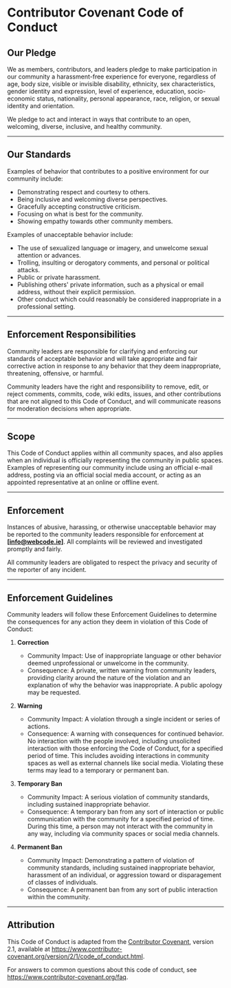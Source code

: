 # Contributor Covenant Code of Conduct

## Our Pledge

We as members, contributors, and leaders pledge to make participation in our community a harassment-free experience for everyone, regardless of age, body size, visible or invisible disability, ethnicity, sex characteristics, gender identity and expression, level of experience, education, socio-economic status, nationality, personal appearance, race, religion, or sexual identity and orientation.

We pledge to act and interact in ways that contribute to an open, welcoming, diverse, inclusive, and healthy community.

---

## Our Standards

Examples of behavior that contributes to a positive environment for our community include:

- Demonstrating respect and courtesy to others.
- Being inclusive and welcoming diverse perspectives.
- Gracefully accepting constructive criticism.
- Focusing on what is best for the community.
- Showing empathy towards other community members.

Examples of unacceptable behavior include:

- The use of sexualized language or imagery, and unwelcome sexual attention or advances.
- Trolling, insulting or derogatory comments, and personal or political attacks.
- Public or private harassment.
- Publishing others' private information, such as a physical or email address, without their explicit permission.
- Other conduct which could reasonably be considered inappropriate in a professional setting.

---

## Enforcement Responsibilities

Community leaders are responsible for clarifying and enforcing our standards of acceptable behavior and will take appropriate and fair corrective action in response to any behavior that they deem inappropriate, threatening, offensive, or harmful.

Community leaders have the right and responsibility to remove, edit, or reject comments, commits, code, wiki edits, issues, and other contributions that are not aligned to this Code of Conduct, and will communicate reasons for moderation decisions when appropriate.

---

## Scope

This Code of Conduct applies within all community spaces, and also applies when an individual is officially representing the community in public spaces. Examples of representing our community include using an official e-mail address, posting via an official social media account, or acting as an appointed representative at an online or offline event.

---

## Enforcement

Instances of abusive, harassing, or otherwise unacceptable behavior may be reported to the community leaders responsible for enforcement at **[info@webcode.ie]**. All complaints will be reviewed and investigated promptly and fairly.

All community leaders are obligated to respect the privacy and security of the reporter of any incident.

---

## Enforcement Guidelines

Community leaders will follow these Enforcement Guidelines to determine the consequences for any action they deem in violation of this Code of Conduct:

1. **Correction**
    - Community Impact: Use of inappropriate language or other behavior deemed unprofessional or unwelcome in the community.
    - Consequence: A private, written warning from community leaders, providing clarity around the nature of the violation and an explanation of why the behavior was inappropriate. A public apology may be requested.

2. **Warning**
    - Community Impact: A violation through a single incident or series of actions.
    - Consequence: A warning with consequences for continued behavior. No interaction with the people involved, including unsolicited interaction with those enforcing the Code of Conduct, for a specified period of time. This includes avoiding interactions in community spaces as well as external channels like social media. Violating these terms may lead to a temporary or permanent ban.

3. **Temporary Ban**
    - Community Impact: A serious violation of community standards, including sustained inappropriate behavior.
    - Consequence: A temporary ban from any sort of interaction or public communication with the community for a specified period of time. During this time, a person may not interact with the community in any way, including via community spaces or social media channels.

4. **Permanent Ban**
    - Community Impact: Demonstrating a pattern of violation of community standards, including sustained inappropriate behavior, harassment of an individual, or aggression toward or disparagement of classes of individuals.
    - Consequence: A permanent ban from any sort of public interaction within the community.

---

## Attribution

This Code of Conduct is adapted from the [Contributor Covenant][homepage], version 2.1, available at https://www.contributor-covenant.org/version/2/1/code_of_conduct.html.

For answers to common questions about this code of conduct, see https://www.contributor-covenant.org/faq.

[homepage]: https://www.contributor-covenant.org

